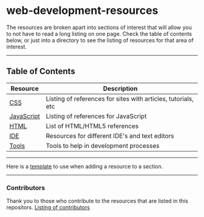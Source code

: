 web-development-resources
=========================

The resources are broken apart into sections of interest that will allow you to
not have to read a long listing on one page. Check the table of contents below,
or just into a directory to see the listing of resources for that area of
interest.

---

Table of Contents
-----------------

| Resource | Description 
| ---------| ----------- 
| [CSS](css/) | Listing of references for sites with articles, tutorials, etc
| [JavaScript](javascript/) | Listing of references for JavaScript
| [HTML](html/) | List of HTML/HTML5 references
| [IDE](IDE/) | Resources for different IDE's and text editors
| [Tools](tools/) | Tools to help in development processes

---

Here is a [template](TEMPLATE.md) to use when adding a resource to a section.

---

### Contributors

Thank you to those who contribute to the resources that are listed in this
repositors. [Listing of contributors](CONTRIBUTORS.md)
